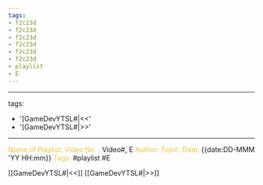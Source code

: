 ```yaml
---
tags:
- f2c23d
- f2c23d
- f2c23d
- f2c23d
- f2c23d
- f2c23d
- playlist
- E
---
```


---
tags:
- '[GameDevYTSL#|<<'
- '[GameDevYTSL#|>>'
---

<span style="color: #f2c23d;">Name of Playlist:</span> 
<span style="color: #f2c23d;">Video No. : </span>Video#, E
<span style="color: #f2c23d;">Author: 
</span> 
<span style="color: #f2c23d;">Topic: </span>
<span style="color: #f2c23d;">Date: </span> {{date:DD-MMM 'YY HH:mm}}
<span style="color: #f2c23d;">Tags:</span> #playlist #E 




[[GameDevYTSL#|<<]] [[GameDevYTSL#|>>]] 